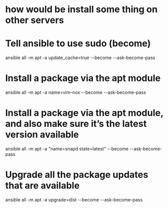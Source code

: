 # how would be install some thing on other servers 

# Tell ansible to use sudo (become)
ansible all -m apt -a update_cache=true --become --ask-become-pass


# Install a package via the apt module
ansible all -m apt -a name=vim-nox --become --ask-become-pass


# Install a package via the apt module, and also make sure it’s the latest version available
ansible all -m apt -a "name=snapd state=latest" --become --ask-become-pass


# Upgrade all the package updates that are available
ansible all -m apt -a upgrade=dist --become --ask-become-pass